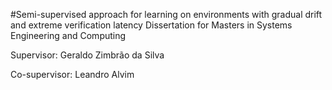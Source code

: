 #Semi-supervised approach for learning on environments with gradual drift and extreme verification latency
Dissertation for Masters in Systems Engineering and Computing

Supervisor: Geraldo Zimbrão da Silva

Co-supervisor: Leandro Alvim
